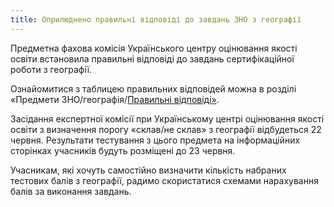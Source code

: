 ```yaml
---
title: Оприлюднено правильні відповіді до завдань ЗНО з географії
---
```


Предметна фахова комісія Українського центру оцінювання якості освіти встановила правильні відповіді до завдань сертифікаційної роботи з географії.

Ознайомитися з таблицею правильних відповідей можна в розділі «Предмети ЗНО/географія/[Правильні відповіді»](http://testportal.gov.ua/correcthgeo/).

Засідання експертної комісії при Українському центрі оцінювання якості освіти з визначення порогу «склав/не склав» з географії відбудеться 22 червня. Результати тестування з цього предмета на інформаційних сторінках учасників будуть розміщені до 23 червня.

Учасникам, які хочуть самостійно визначити кількість набраних тестових балів з географії, радимо скористатися схемами нарахування балів за виконання завдань.
